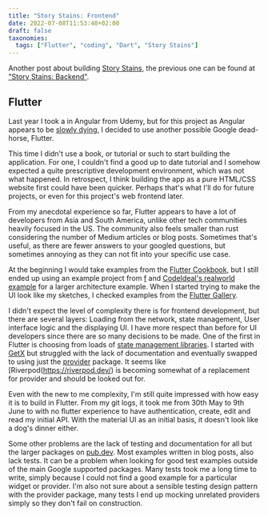 ```yaml
---
title: "Story Stains: Frontend"
date: 2022-07-08T11:53:48+02:00
draft: false
taxonomies:
  tags: ["Flutter", "coding", "Dart", "Story Stains"]
---
```


Another post about building [Story Stains](https://github.com/jacomago/storystains), the previous one can be found at ["Story Stains: Backend"](@/archive/20220629/story_stains_backend/index.md).

## Flutter

Last year I took a in Angular from Udemy, but for this project as Angular appears to be [slowly dying](https://trends.google.com/trends/explore?date=today%205-y&q=%2Fg%2F11c6w0ddw9,%2Fm%2F012l1vxv), I decided to use another possible Google dead-horse, Flutter.

This time I didn't use a book, or tutorial or such to start building the application. For one, I couldn't find a good up to date tutorial and I somehow expected a quite prescriptive development environment, which was not what happened. In retrospect, I think building the app as a pure HTML/CSS website first could have been quicker. Perhaps that's what I'll do for future projects, or even for this project's web frontend later.

From my anecdotal experience so far, Flutter appears to have a lot of developers from Asia and South America, unlike other tech communities heavily focused in the US. The community also feels smaller than rust considering the number of Medium articles or blog posts. Sometimes that's useful, as there are fewer answers to your googled questions, but sometimes annoying as they can not fit into your specific use case.

At the beginning I would take examples from the [Flutter Cookbook](https://docs.flutter.dev/cookbook), but I still ended up using an example project from [f](https://pub.dev/packages/f) and [CodeIdeal's realworld example](https://github.com/CodeIdeal/realworld_flutter) for a larger architecture example. When I started trying to make the UI look like my sketches, I checked examples from the [Flutter Gallery](https://gallery.flutter.dev/).

I didn't expect the level of complexity there is for frontend development, but there are several layers: Loading from the network, state management, User interface logic and the displaying UI. I have more respect than before for UI developers since there are so many decisions to be made. One of the first in Flutter is choosing from loads of [state management libraries](https://docs.flutter.dev/development/data-and-backend/state-mgmt/options). I started with [GetX](https://pub.dev/packages/get) but struggled with the lack of documentation and eventually swapped to using just the [provider](https://pub.dev/packages/provider) package. It seems like [Riverpod(https://riverpod.dev/) is becoming somewhat of a replacement for provider and should be looked out for.

Even with the new to me complexity, I'm still quite impressed with how easy it is to build in Flutter. From my git logs, it took me from 30th May to 9th June to with no flutter experience to have authentication, create, edit and read my initial API. With the material UI as an initial basis, it doesn't look like a dog's dinner either.

Some other problems are the lack of testing and documentation for all but the larger packages on [pub.dev](http://pub.dev). Most examples written in blog posts, also lack tests. It can be a problem when looking for good test examples outside of the main Google supported packages. Many tests took me a long time to write, simply because I could not find a good example for a particular widget or provider. I'm also not sure about a sensible testing design pattern with the provider package, many tests I end up mocking unrelated providers simply so they don't fail on construction.
